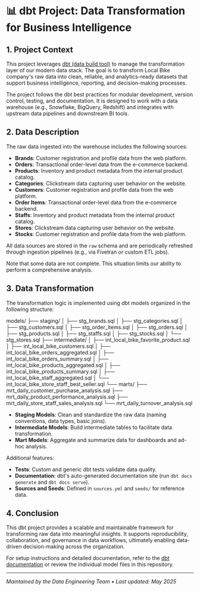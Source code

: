 # 📊 dbt Project: Data Transformation for Business Intelligence

## 1. Project Context

This project leverages [dbt (data build tool)](https://www.getdbt.com/) to manage the transformation layer of our modern data stack. The goal is to transform Local Bike company's raw data into clean, reliable, and analytics-ready datasets that support business intelligence, reporting, and decision-making processes.

The project follows the dbt best practices for modular development, version control, testing, and documentation. It is designed to work with a data warehouse (e.g., Snowflake, BigQuery, Redshift) and integrates with upstream data pipelines and downstream BI tools.

## 2. Data Description

The raw data ingested into the warehouse includes the following sources:

- **Brands**: Customer registration and profile data from the web platform.
- **Orders**: Transactional order-level data from the e-commerce backend.
- **Products**: Inventory and product metadata from the internal product catalog.
- **Categories**: Clickstream data capturing user behavior on the website.
- **Customers**: Customer registration and profile data from the web platform.
- **Order Items**: Transactional order-level data from the e-commerce backend.
- **Staffs**: Inventory and product metadata from the internal product catalog.
- **Stores**: Clickstream data capturing user behavior on the website.
- **Stocks**: Customer registration and profile data from the web platform.


All data sources are stored in the `raw` schema and are periodically refreshed through ingestion pipelines (e.g., via Fivetran or custom ETL jobs).

Note that some data are not complete. This situation limits our ability to perform a comprehensive analysis.

## 3. Data Transformation

The transformation logic is implemented using dbt models organized in the following structure:

models/
├── staging/
│ ├── stg_brands.sql
│ ├── stg_categories.sql
│ ├── stg_customers.sql
│ ├── stg_order_items.sql
│ ├── stg_orders.sql
│ ├── stg_products.sql
│ ├── stg_staffs.sql
│ ├── stg_stocks.sql
│ └── stg_stores.sql
├── intermediate/
│ ├── int_local_bike_favorite_product.sql
│ ├── int_local_bike_customers.sql
│ ├── int_local_bike_orders_aggregated.sql
│ ├── int_local_bike_orders_summary.sql
│ ├── int_local_bike_products_aggregated.sql
│ ├── int_local_bike_products_summary.sql
│ ├── int_local_bike_staff_aggregated.sql
│ └── int_local_bike_store_staff_best_seller.sql
└── marts/
├── mrt_daily_customer_purchase_analysis.sql
├── mrt_daily_product_performance_analysis.sql
├── mrt_daily_store_staff_sales_analysis.sql
└── mrt_daily_turnover_analysis.sql


- **Staging Models**: Clean and standardize the raw data (naming conventions, data types, basic joins).
- **Intermediate Models**: Build intermediate tables to facilitate data transformation.
- **Mart Models**: Aggregate and summarize data for dashboards and ad-hoc analysis.

Additional features:
- **Tests**: Custom and generic dbt tests validate data quality.
- **Documentation**: dbt's auto-generated documentation site (run `dbt docs generate` and `dbt docs serve`).
- **Sources and Seeds**: Defined in `sources.yml` and `seeds/` for reference data.

## 4. Conclusion

This dbt project provides a scalable and maintainable framework for transforming raw data into meaningful insights. It supports reproducibility, collaboration, and governance in data workflows, ultimately enabling data-driven decision-making across the organization.

For setup instructions and detailed documentation, refer to the [dbt documentation](https://docs.getdbt.com/) or review the individual model files in this repository.

---
*Maintained by the Data Engineering Team • Last updated: May 2025*
